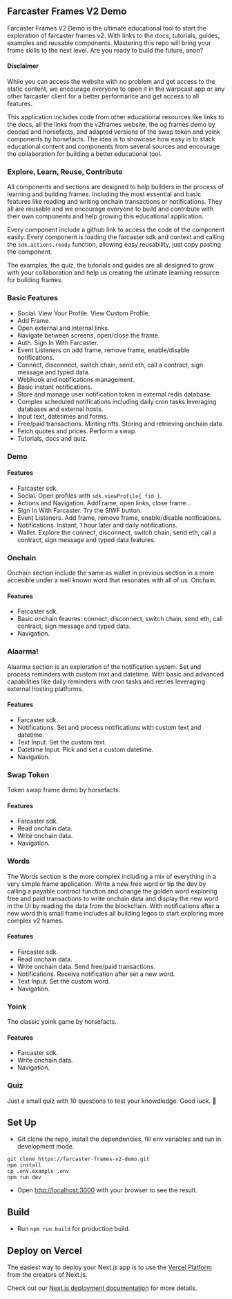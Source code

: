 ## Farcaster Frames V2 Demo

Farcaster Frames V2 Demo is the ultimate educational tool to start the exploration of farcaster frames v2. With links to the docs, tutorials, guides, examples and reusable components. Mastering this repo will bring your frame skills to the next level. Are you ready to build the future, anon?

#### Disclaimer
While you can access the website with no problem and get access to the static content, we encourage everyone to open it in the warpcast app or any other farcaster client for a better performance and get access to all features.

This application includes code from other educational resources like links to the docs, all the links from the v2frames website, the og frames demo by deodad and horsefacts, and adapted versions of the swap token and yoink components by horsefacts.
The idea is to showcase how easy is to stack educational content and components from several sources and encourage the collaboration for building a better educational tool.

### Explore, Learn, Reuse, Contribute

All components and sections are designed to help builders in the process of learning and building frames. Including the most essential and basic features like reading and writing onchain transactions or notifications. They all are reusable and we encourage everyone to build and contribute with their own components and help growing this educational application.

Every component include a github link to access the code of the component easily. Every component is loading the farcaster sdk and context and calling the `sdk.actions.ready` function, allowing easy reusability, just copy pasting the component.

The examples, the quiz, the tutorials and guides are all designed to grow with your collaboration and help us creating the ultimate learning reosurce for building frames.

### Basic Features

 - Social. View Your Profile. View Custom Profile.
 - Add Frame.
 - Open external and internal links.
 - Navigate between screens, open/close the frame.
 - Auth. Sign In With Farcaster.
 - Event Listeners on add frame, remove frame, enable/disable notifications.
 - Connect, disconnect, switch chain, send eth, call a contract, sign message and typed data.
 - Webhook and notifications management.
 - Basic instant notifications.
 - Store and manage user notification token in external redis database.
 - Complex scheduled notifications including daily cron tasks leveraging databases and external hosts.
 - Input text, datetimes and forms.
 - Free/paid transactions. Minting nfts. Storing and retrieving onchain data.
 - Fetch quotes and prices. Perform a swap.
 - Tutorials, docs and quiz.

### Demo

#### Features

 - Farcaster sdk.
 - Social. Open profiles with `sdk.viewProfile{ fid }`.
 - Actions and Navigation. AddFrame, open links, close frame...
 - Sign In With Farcaster. Try the SIWF button.
 - Event Listeners. Add frame, remove frame, enable/disable notifications.
 - Notifications. Instant, 1 hour later and daily notifications.
 - Wallet. Explore the connect, disconnect, switch chain, send eth, call a contract, sign message and typed data features.

### Onchain

Onchain section include the same as wallet in previous section in a more accesible under a well known word that resonates with all of us. Onchain. 

#### Features

 - Farcaster sdk.
 - Basic onchain feaures: connect, disconnect, switch chain, send eth, call contract, sign message and typed data.
 - Navigation.

### Alaarma!

Alaarma section is an exploration of the notification system. Set and process reminders with custom text and datetime. With basic and advanced capabilities like daily reminders with cron tasks and retries leveraging external hosting platforms.

#### Features

 - Farcaster sdk.
 - Notifications. Set and process notifications with custom text and datetime.
 - Text Input. Set the custom text.
 - Datetime Input. Pick and set a custom datetime.
 - Navigation.

### Swap Token

Token swap frame demo by horsefacts.

#### Features

 - Farcaster sdk.
 - Read onchain data.
 - Write onchain data.
 - Navigation.

### Words

The Words section is the more complex including a mix of everything in a very simple frame application. Write a new free word or tip the dev by calling a payable contract function and change the golden word exploring free and paid transactions to write onchain data and display the new word in the UI by reading the data from the blockchain. With notifications after a new word this small frame includes all building legos to start exploring more complex v2 frames.

#### Features

 - Farcaster sdk.
 - Read onchain data.
 - Write onchain data. Send free/paid transactions.
 - Notifications. Receive notification after set a new word.
 - Text Input. Set the custom word.
 - Navigation.

### Yoink

The classic yoink game by horsefacts.

#### Features

 - Farcaster sdk.
 - Write onchain data.
 - Navigation.
 
### Quiz

Just a small quiz with 10 questions to test your knowdledge. Good luck. 💜️


## Set Up

- Git clone the repo, install the dependencies, fill env variables and run in development mode.
```
git clone https://farcaster-frames-v2-demo.git
npm install
cp .env.example .env
npm run dev
```
- Open [http://localhost:3000](http://localhost:3000) with your browser to see the result.

## Build

- Run `npm run build` for production build.

## Deploy on Vercel

The easiest way to deploy your Next.js app is to use the [Vercel Platform](https://vercel.com/new?utm_medium=default-template&filter=next.js&utm_source=create-next-app&utm_campaign=create-next-app-readme) from the creators of Next.js.

Check out our [Next.js deployment documentation](https://nextjs.org/docs/app/building-your-application/deploying) for more details.
